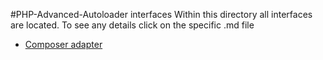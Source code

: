 #PHP-Advanced-Autoloader interfaces
Within this directory all interfaces are located. To see any details click on the specific .md file

- [Composer adapter](https://github.com/NHoeller/PHP-Advanced-Autoloader/blob/master/Interfaces/ComposerAdapterInterface.md)
